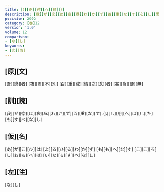 ```yaml
---
title: [（][正][述][心][緒][）]
description: [我][が][恋][は][夜][昼][わ][か][ず][百][重][な][す][心][し][思][へ][ば][い][た][も][す][べ][な][し]
position: 2902
category: [巻]12
version: '1.0'
volume: 12
comparison:
- [な][し]
keywords:
- [恋][情]
---
```


## [原][文]

[吾][戀][者] [夜][晝][不][別] [百][重][成] [情][之][念][者] [甚][為][便][無]

## [訓][読]

[我][が][恋][は][夜][昼][わ][か][ず][百][重][な][す][心][し][思][へ][ば][い][た][も][す][べ][な][し]

## [仮][名]

[あ][が][こ][ひ][は] [よ][る][ひ][る][わ][か][ず] [も][も][へ][な][す] [こ][こ][ろ][し][お][も][へ][ば] [い][た][も][す][べ][な][し]

## [左][注]

[な][し]
